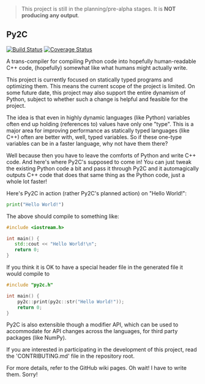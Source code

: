 ﻿> This project is still in the planning/pre-alpha stages.
> It is **NOT producing any output**.

## Py2C

[![Build Status](https://travis-ci.org/pradyun/Py2C.svg?branch=master)](https://travis-ci.org/pradyun/Py2C)
[![Coverage Status](https://img.shields.io/coveralls/pradyun/Py2C.svg)](https://coveralls.io/r/pradyun/Py2C?branch=master)

A trans-compiler for compiling Python code into hopefully human-readable
C++ code, (hopefully) somewhat like what humans might actually write.

This project is currently focused on statically typed programs and optimizing them. This means the current scope of the project is limited. On some future date, this project may also support the entire dynamism of Python, subject to whether such a change is helpful and feasible for the project.

The idea is that even in highly dynamic languages (like Python) variables often end up holding (references to) values have only one "type". This is a major area for improving performance as statically typed languages (like C++) often are better with, well, typed variables. So if these one-type variables can be in a faster language, why not have them there?

Well because then you have to leave the comforts of Python and write C++ code. And here's where Py2C's supposed to come in! You can just tweak the existing Python code a bit and pass it through Py2C and it automagically outputs C++ code that does that same thing as the Python code, just a whole lot faster!

Here's Py2C in action (rather Py2C's planned action) on "Hello World!":

```python
print("Hello World!")
```

The above should compile to something like:

```cpp
#include <iostream.h>

int main() {
   std::cout << "Hello World!\n";
   return 0;
}
```

If you think it is OK to have a special header file in the generated file
it would compile to

```cpp
#include "py2c.h"

int main() {
    py2c::print(py2c::str("Hello World!"));
    return 0;
}
```

Py2C is also extensible though a modifier API, which can be used to accommodate
for API changes across the languages, for third party packages (like NumPy).

If you are interested in participating in the development of this project,
read the 'CONTRIBUTING.md' file in the repository root.

For more details, refer to the GitHub wiki pages. Oh wait! I have to write
them. Sorry!
